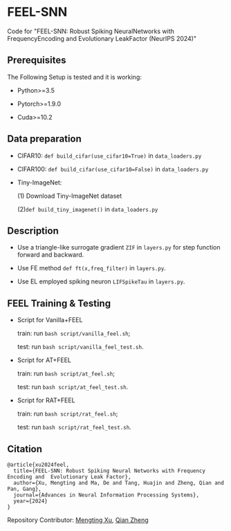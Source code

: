 # FEEL-SNN

Code for "FEEL-SNN: Robust Spiking NeuralNetworks with FrequencyEncoding and Evolutionary LeakFactor (NeurIPS 2024)"

## Prerequisites

The Following Setup is tested and it is working:

- Python>=3.5

- Pytorch>=1.9.0

- Cuda>=10.2

## Data preparation

- CIFAR10: `def build_cifar(use_cifar10=True)` in `data_loaders.py`

- CIFAR100: `def build_cifar(use_cifar10=False)` in `data_loaders.py`
 
 - Tiny-ImageNet: 
 
   (1) Download Tiny-ImageNet dataset
   
   (2)`def build_tiny_imagenet()` in `data_loaders.py`

## Description

- Use a triangle-like surrogate gradient `ZIF` in `layers.py` for step function forward and backward.

- Use FE method `def ft(x,freq_filter)` in `layers.py`.

- Use EL employed spiking neuron `LIFSpikeTau` in `layers.py`.


## FEEL Training \& Testing

+ Script for Vanilla+FEEL

  train: run `bash script/vanilla_feel.sh`; 
   
  test: run `bash script/vanilla_feel_test.sh`.

+ Script for AT+FEEL

  train: run `bash script/at_feel.sh`; 
   
  test: run `bash script/at_feel_test.sh`.

+ Script for RAT+FEEL

  train: run `bash script/rat_feel.sh`; 
   
  test: run `bash script/rat_feel_test.sh`.

## Citation
```
@article{xu2024feel,
  title={FEEL-SNN: Robust Spiking Neural Networks with Frequency Encoding and  Evolutionary Leak Factor},
  author={Xu, Mengting and Ma, De and Tang, Huajin and Zheng, Qian and Pan, Gang},
  journal={Advances in Neural Information Processing Systems},
  year={2024}
}
```

Repository Contributor: [Mengting Xu](https://github.com/MengtingXu1203/FEEL_SNN), [Qian Zheng](https://person.zju.edu.cn/en/zq)
 